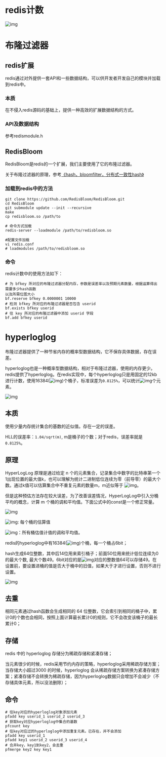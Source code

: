# redis计数

![img](https://cdn.nlark.com/yuque/0/2022/png/756577/1644734422028-13a9ae97-d14c-4c85-806b-cc69ad30c0a7.png)

# 布隆过滤器

## redis扩展

redis通过对外提供一套API和一些数据结构，可以供开发者开发自己的模块并加载到redis中。

### 本质

在不侵入redis源码的基础上，提供一种高效的扩展数据结构的方式。

### API及数据结构

参考redismodule.h

## RedisBloom

RedisBloom是redis的一个扩展，我们主要使用了它的布隆过滤器。

关于布隆过滤器的原理，参考[《hash，bloomfilter，分布式一致性hash》](https://blog.csdn.net/congchp/article/details/122882760)

### 加载到redis中的方法

```shell
git clone https://github.com/RedisBloom/RedisBloom.git
cd RedisBloom
git submodule update --init --recursive
make
cp redisbloom.so /path/to

# 命令方式加载
redis-server --loadmodule /path/to/redisbloom.so

#配置文件加载
vi redis.conf
# loadmodules /path/to/redisbloom.so
```

### 命令

redis计数中的使用方法如下：

```shell
# 为 bfkey 所对应的布隆过滤器分配内存，参数是误差率以及预期元素数量，根据运算得出需要多少hash函数
以及所需位图大小
bf.reserve bfkey 0.0000001 10000
# 检测 bfkey 所对应的布隆过滤器是否包含 userid
bf.exists bfkey userid
# 往 key 所对应的布隆过滤器中添加 userid 字段
bf.add bfkey userid
```

# hyperloglog

布隆过滤器提供了一种节省内存的概率型数据结构，它不保存具体数据，存在误差。

hyperloglog也是一种概率型数据结构，相对于布隆过滤器，使用的内存更少。redis提供了hyperloglog。在redis实现中，每个hyperloglog只是用固定的12kb进行计数，使用16384(![img](https://cdn.nlark.com/yuque/__latex/bd2aadec076ac659d03c5fa1c50679e1.svg))个桶子，标准误差为`0.8125%`，可以统计![img](https://cdn.nlark.com/yuque/__latex/5212463e37406b73b693fe832f7bc8c2.svg)个元素。

![img](https://cdn.nlark.com/yuque/0/2022/png/756577/1644757837969-0bb8b54d-ac8b-41d9-98d2-defd001a05a2.png)

## 本质

使用少量内存统计集合的基数的近似值。存在一定的误差。

HLL的误差率：`1.04/sqrt(m)`, m是桶子的个数；对于redis，误差率就是`0.8125%`。

## 原理

HyperLogLog 原理是通过给定 n 个的元素集合，记录集合中数字的比特串第一个1出现位置的最大值k，也可以理解为统计二进制低位连续为零（前导零）的最大个数。通过k值可以估算集合中不重复元素的数量m，m近似等于 ![img](https://cdn.nlark.com/yuque/__latex/fe401f62231ac24e3399751a415a4eaa.svg)。

但是这种预估方法存在较大误差，为了改善误差情况，HyperLogLog中引入分桶平均的概念，计算 m 个桶的调和平均值。下面公式中的const是一个修正常量。

![img](https://cdn.nlark.com/yuque/__latex/cb99b2b04d14ab037afd98bf9f8cff09.svg)

![img](https://cdn.nlark.com/yuque/__latex/29ee154ebdfef8205456e8f2bc2a3ac0.svg): 每个桶的估算值

![img](https://cdn.nlark.com/yuque/__latex/174a2a7a44ffd5b0da59b01c3ce85a64.svg)：所有桶估值计值的调和平均值。

redis的hyperloglog中有16384(![img](https://cdn.nlark.com/yuque/__latex/bd2aadec076ac659d03c5fa1c50679e1.svg))个桶，每一个桶占6bit；

hash生成64位整数，其中后14位用来索引桶子；前面50位用来统计低位连续为0的最大个数, 最大个数49。6bit对应的是![img](https://cdn.nlark.com/yuque/__latex/71280ad2e4fc24739bbf2e84f1764136.svg)对应的整数值64可以存储49。在设置前，要设置进桶的值是否大于桶中的旧值，如果大于才进行设置，否则不进行设置。

![img](https://cdn.nlark.com/yuque/0/2022/png/756577/1644758047023-0aab891a-0d85-4179-97e0-4e8c2d446549.png)

## 去重

相同元素通过hash函数会生成相同的 64 位整数，它会索引到相同的桶子中，累计0的个数也会相同，按照上面计算最长累计0的规则，它不会改变该桶子的最长累计0；

## 存储

redis 中的 hyperloglog 存储分为稀疏存储和紧凑存储；

当元素很少的时候，redis采用节约内存的策略，hyperloglog采用稀疏存储方案；当存储大小超过3000 的时候，hyperloglog 会从稀疏存储方案转换为紧凑存储方案；紧凑存储不会转换为稀疏存储，因为hyperloglog数据只会增加不会减少（不存储具体元素，所以没法删除）；

## 命令

```shell
# 往key对应的hyperloglog对象添加元素
pfadd key userid_1 userid_2 userid_3
# 获取key对应hyperloglog中集合的基数
pfcount key
# 往key对应过的hyperloglog中添加重复元素。已存在，并不会添加
pfadd key userid_1
pfadd key1 userid_2 userid_3 userid_4
# 合并key，key1到key2，会去重
pfmerge key2 key key1
```